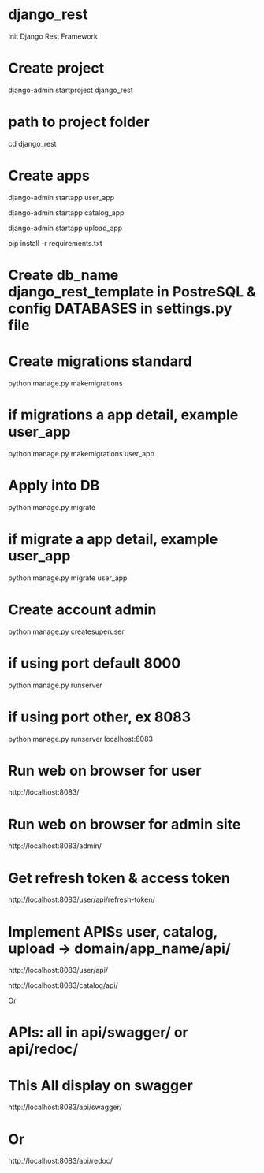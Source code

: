 # django_rest
Init Django Rest Framework 

# Create project
django-admin startproject django_rest

# path to project folder
cd django_rest

# Create apps
django-admin startapp user_app

django-admin startapp catalog_app

django-admin startapp upload_app

pip install -r requirements.txt

# Create db_name django_rest_template in PostreSQL & config DATABASES in settings.py file

# Create migrations standard
python manage.py makemigrations
# if migrations a app detail, example user_app
python manage.py makemigrations user_app

# Apply into DB
python manage.py migrate
# if migrate a app detail, example user_app
python manage.py migrate user_app

# Create account admin
python manage.py createsuperuser

# if using port default 8000
python manage.py runserver
# if using port other, ex 8083
python manage.py runserver localhost:8083

# Run web on browser for user
http://localhost:8083/

# Run web on browser for admin site 
http://localhost:8083/admin/

# Get refresh token & access token
http://localhost:8083/user/api/refresh-token/

# Implement APISs user, catalog, upload -> domain/app_name/api/
http://localhost:8083/user/api/

http://localhost:8083/catalog/api/

Or 

# APIs: all in api/swagger/  or  api/redoc/
# This All display on swagger
http://localhost:8083/api/swagger/

# Or
http://localhost:8083/api/redoc/


